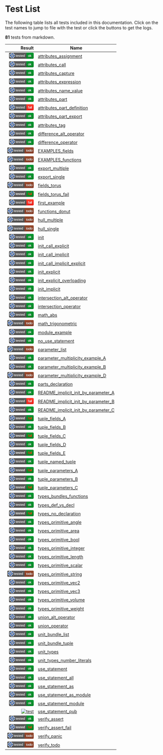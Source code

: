 # Test List

The following table lists all tests included in this documentation.
Click on the test names to jump to file with the test or click the buttons to get the logs.

**81** tests from markdown.

| Result | Name |
|-------:|------|
| [![test](../doc/.test/attributes_assignment.png)](../doc/.test/attributes_assignment.log) | [attributes_assignment](../doc/attributes.md) |
| [![test](../doc/.test/attributes_call.png)](../doc/.test/attributes_call.log) | [attributes_call](../doc/attributes.md) |
| [![test](../doc/.test/attributes_capture.png)](../doc/.test/attributes_capture.log) | [attributes_capture](../doc/attributes.md) |
| [![test](../doc/.test/attributes_expression.png)](../doc/.test/attributes_expression.log) | [attributes_expression](../doc/attributes.md) |
| [![test](../doc/.test/attributes_name_value.png)](../doc/.test/attributes_name_value.log) | [attributes_name_value](../doc/attributes.md) |
| [![test](../doc/.test/attributes_part.png)](../doc/.test/attributes_part.log) | [attributes_part](../doc/attributes.md) |
| [![test](../doc/.test/attributes_part_definition.png)](../doc/.test/attributes_part_definition.log) | [attributes_part_definition](../doc/attributes.md) |
| [![test](../doc/.test/attributes_part_export.png)](../doc/.test/attributes_part_export.log) | [attributes_part_export](../doc/attributes.md) |
| [![test](../doc/.test/attributes_tag.png)](../doc/.test/attributes_tag.log) | [attributes_tag](../doc/attributes.md) |
| [![test](../doc/std/algorithm/.test/difference_alt_operator.png)](../doc/std/algorithm/.test/difference_alt_operator.log) | [difference_alt_operator](../doc/std/algorithm/difference.md) |
| [![test](../doc/std/algorithm/.test/difference_operator.png)](../doc/std/algorithm/.test/difference_operator.log) | [difference_operator](../doc/std/algorithm/difference.md) |
| [![test](../doc/parts/.test/EXAMPLES_fields.png)](../doc/parts/.test/EXAMPLES_fields.log) | [EXAMPLES_fields](../doc/parts/EXAMPLES.md) |
| [![test](../doc/parts/.test/EXAMPLES_functions.png)](../doc/parts/.test/EXAMPLES_functions.log) | [EXAMPLES_functions](../doc/parts/EXAMPLES.md) |
| [![test](../doc/std/.test/export_multiple.png)](../doc/std/.test/export_multiple.log) | [export_multiple](../doc/std/export.md) |
| [![test](../doc/std/.test/export_single.png)](../doc/std/.test/export_single.log) | [export_single](../doc/std/export.md) |
| [![test](../doc/parts/.test/fields_torus.png)](../doc/parts/.test/fields_torus.log) | [fields_torus](../doc/parts/fields.md) |
| [![test](../doc/parts/.test/fields_torus_fail.png)](../doc/parts/.test/fields_torus_fail.log) | [fields_torus_fail](../doc/parts/fields.md) |
| [![test](../.test/first_example.png)](../.test/first_example.log) | [first_example](../README.md) |
| [![test](../doc/parts/.test/functions_donut.png)](../doc/parts/.test/functions_donut.log) | [functions_donut](../doc/parts/functions.md) |
| [![test](../doc/std/algorithm/.test/hull_multiple.png)](../doc/std/algorithm/.test/hull_multiple.log) | [hull_multiple](../doc/std/algorithm/hull.md) |
| [![test](../doc/std/algorithm/.test/hull_single.png)](../doc/std/algorithm/.test/hull_single.log) | [hull_single](../doc/std/algorithm/hull.md) |
| [![test](../doc/parts/.test/init.png)](../doc/parts/.test/init.log) | [init](../doc/parts/init.md) |
| [![test](../doc/parts/.test/init_call_explicit.png)](../doc/parts/.test/init_call_explicit.log) | [init_call_explicit](../doc/parts/init.md) |
| [![test](../doc/parts/.test/init_call_implicit.png)](../doc/parts/.test/init_call_implicit.log) | [init_call_implicit](../doc/parts/init.md) |
| [![test](../doc/parts/.test/init_call_implicit_explicit.png)](../doc/parts/.test/init_call_implicit_explicit.log) | [init_call_implicit_explicit](../doc/parts/init.md) |
| [![test](../doc/parts/.test/init_explicit.png)](../doc/parts/.test/init_explicit.log) | [init_explicit](../doc/parts/init.md) |
| [![test](../doc/parts/.test/init_explicit_overloading.png)](../doc/parts/.test/init_explicit_overloading.log) | [init_explicit_overloading](../doc/parts/init.md) |
| [![test](../doc/parts/.test/init_implicit.png)](../doc/parts/.test/init_implicit.log) | [init_implicit](../doc/parts/init.md) |
| [![test](../doc/std/algorithm/.test/intersection_alt_operator.png)](../doc/std/algorithm/.test/intersection_alt_operator.log) | [intersection_alt_operator](../doc/std/algorithm/intersection.md) |
| [![test](../doc/std/algorithm/.test/intersection_operator.png)](../doc/std/algorithm/.test/intersection_operator.log) | [intersection_operator](../doc/std/algorithm/intersection.md) |
| [![test](../doc/std/math/.test/math_abs.png)](../doc/std/math/.test/math_abs.log) | [math_abs](../doc/std/math/README.md) |
| [![test](../doc/std/math/.test/math_trigonometric.png)](../doc/std/math/.test/math_trigonometric.log) | [math_trigonometric](../doc/std/math/README.md) |
| [![test](../doc/.test/module_example.png)](../doc/.test/module_example.log) | [module_example](../doc/modules.md) |
| [![test](../doc/.test/no_use_statement.png)](../doc/.test/no_use_statement.log) | [no_use_statement](../doc/use_statement.md) |
| [![test](../doc/parts/.test/parameter_list.png)](../doc/parts/.test/parameter_list.log) | [parameter_list](../doc/parts/parameter_list.md) |
| [![test](../doc/.test/parameter_multiplicity_example_A.png)](../doc/.test/parameter_multiplicity_example_A.log) | [parameter_multiplicity_example_A](../doc/parameter_multiplicity.md) |
| [![test](../doc/.test/parameter_multiplicity_example_B.png)](../doc/.test/parameter_multiplicity_example_B.log) | [parameter_multiplicity_example_B](../doc/parameter_multiplicity.md) |
| [![test](../doc/.test/parameter_multiplicity_example_D.png)](../doc/.test/parameter_multiplicity_example_D.log) | [parameter_multiplicity_example_D](../doc/parameter_multiplicity.md) |
| [![test](../doc/parts/.test/parts_declaration.png)](../doc/parts/.test/parts_declaration.log) | [parts_declaration](../doc/parts/README.md) |
| [![test](../doc/function/.test/README_implicit_init_by_parameter_A.png)](../doc/function/.test/README_implicit_init_by_parameter_A.log) | [README_implicit_init_by_parameter_A](../doc/function/README.md) |
| [![test](../doc/function/.test/README_implicit_init_by_parameter_B.png)](../doc/function/.test/README_implicit_init_by_parameter_B.log) | [README_implicit_init_by_parameter_B](../doc/function/README.md) |
| [![test](../doc/function/.test/README_implicit_init_by_parameter_C.png)](../doc/function/.test/README_implicit_init_by_parameter_C.log) | [README_implicit_init_by_parameter_C](../doc/function/README.md) |
| [![test](../doc/.test/tuple_fields_A.png)](../doc/.test/tuple_fields_A.log) | [tuple_fields_A](../doc/tuple.md) |
| [![test](../doc/.test/tuple_fields_B.png)](../doc/.test/tuple_fields_B.log) | [tuple_fields_B](../doc/tuple.md) |
| [![test](../doc/.test/tuple_fields_C.png)](../doc/.test/tuple_fields_C.log) | [tuple_fields_C](../doc/tuple.md) |
| [![test](../doc/.test/tuple_fields_D.png)](../doc/.test/tuple_fields_D.log) | [tuple_fields_D](../doc/tuple.md) |
| [![test](../doc/.test/tuple_fields_E.png)](../doc/.test/tuple_fields_E.log) | [tuple_fields_E](../doc/tuple.md) |
| [![test](../doc/.test/tuple_named_tuple.png)](../doc/.test/tuple_named_tuple.log) | [tuple_named_tuple](../doc/tuple.md) |
| [![test](../doc/.test/tuple_parameters_A.png)](../doc/.test/tuple_parameters_A.log) | [tuple_parameters_A](../doc/tuple.md) |
| [![test](../doc/.test/tuple_parameters_B.png)](../doc/.test/tuple_parameters_B.log) | [tuple_parameters_B](../doc/tuple.md) |
| [![test](../doc/.test/tuple_parameters_C.png)](../doc/.test/tuple_parameters_C.log) | [tuple_parameters_C](../doc/tuple.md) |
| [![test](../doc/.test/types_bundles_functions.png)](../doc/.test/types_bundles_functions.log) | [types_bundles_functions](../doc/types.md) |
| [![test](../doc/.test/types_def_vs_decl.png)](../doc/.test/types_def_vs_decl.log) | [types_def_vs_decl](../doc/types.md) |
| [![test](../doc/.test/types_no_declaration.png)](../doc/.test/types_no_declaration.log) | [types_no_declaration](../doc/types.md) |
| [![test](../doc/.test/types_primitive_angle.png)](../doc/.test/types_primitive_angle.log) | [types_primitive_angle](../doc/primitive_types.md) |
| [![test](../doc/.test/types_primitive_area.png)](../doc/.test/types_primitive_area.log) | [types_primitive_area](../doc/primitive_types.md) |
| [![test](../doc/.test/types_primitive_bool.png)](../doc/.test/types_primitive_bool.log) | [types_primitive_bool](../doc/primitive_types.md) |
| [![test](../doc/.test/types_primitive_integer.png)](../doc/.test/types_primitive_integer.log) | [types_primitive_integer](../doc/primitive_types.md) |
| [![test](../doc/.test/types_primitive_length.png)](../doc/.test/types_primitive_length.log) | [types_primitive_length](../doc/primitive_types.md) |
| [![test](../doc/.test/types_primitive_scalar.png)](../doc/.test/types_primitive_scalar.log) | [types_primitive_scalar](../doc/primitive_types.md) |
| [![test](../doc/.test/types_primitive_string.png)](../doc/.test/types_primitive_string.log) | [types_primitive_string](../doc/primitive_types.md) |
| [![test](../doc/.test/types_primitive_vec2.png)](../doc/.test/types_primitive_vec2.log) | [types_primitive_vec2](../doc/primitive_types.md) |
| [![test](../doc/.test/types_primitive_vec3.png)](../doc/.test/types_primitive_vec3.log) | [types_primitive_vec3](../doc/primitive_types.md) |
| [![test](../doc/.test/types_primitive_volume.png)](../doc/.test/types_primitive_volume.log) | [types_primitive_volume](../doc/primitive_types.md) |
| [![test](../doc/.test/types_primitive_weight.png)](../doc/.test/types_primitive_weight.log) | [types_primitive_weight](../doc/primitive_types.md) |
| [![test](../doc/std/algorithm/.test/union_alt_operator.png)](../doc/std/algorithm/.test/union_alt_operator.log) | [union_alt_operator](../doc/std/algorithm/union.md) |
| [![test](../doc/std/algorithm/.test/union_operator.png)](../doc/std/algorithm/.test/union_operator.log) | [union_operator](../doc/std/algorithm/union.md) |
| [![test](../doc/.test/unit_bundle_list.png)](../doc/.test/unit_bundle_list.log) | [unit_bundle_list](../doc/unit_types.md) |
| [![test](../doc/.test/unit_bundle_tuple.png)](../doc/.test/unit_bundle_tuple.log) | [unit_bundle_tuple](../doc/unit_types.md) |
| [![test](../doc/.test/unit_types.png)](../doc/.test/unit_types.log) | [unit_types](../doc/unit_types.md) |
| [![test](../doc/.test/unit_types_number_literals.png)](../doc/.test/unit_types_number_literals.log) | [unit_types_number_literals](../doc/unit_types.md) |
| [![test](../doc/.test/use_statement.png)](../doc/.test/use_statement.log) | [use_statement](../doc/use_statement.md) |
| [![test](../doc/.test/use_statement_all.png)](../doc/.test/use_statement_all.log) | [use_statement_all](../doc/use_statement.md) |
| [![test](../doc/.test/use_statement_as.png)](../doc/.test/use_statement_as.log) | [use_statement_as](../doc/use_statement.md) |
| [![test](../doc/.test/use_statement_as_module.png)](../doc/.test/use_statement_as_module.log) | [use_statement_as_module](../doc/use_statement.md) |
| [![test](../doc/.test/use_statement_module.png)](../doc/.test/use_statement_module.log) | [use_statement_module](../doc/use_statement.md) |
| [![test](../doc/.test/use_statement_pub.png)](../doc/.test/use_statement_pub.log) | [use_statement_pub](../doc/use_statement.md) |
| [![test](../doc/.test/verify_assert.png)](../doc/.test/verify_assert.log) | [verify_assert](../doc/verify.md) |
| [![test](../doc/.test/verify_assert_fail.png)](../doc/.test/verify_assert_fail.log) | [verify_assert_fail](../doc/verify.md) |
| [![test](../doc/.test/verify_panic.png)](../doc/.test/verify_panic.log) | [verify_panic](../doc/verify.md) |
| [![test](../doc/.test/verify_todo.png)](../doc/.test/verify_todo.log) | [verify_todo](../doc/verify.md) |

